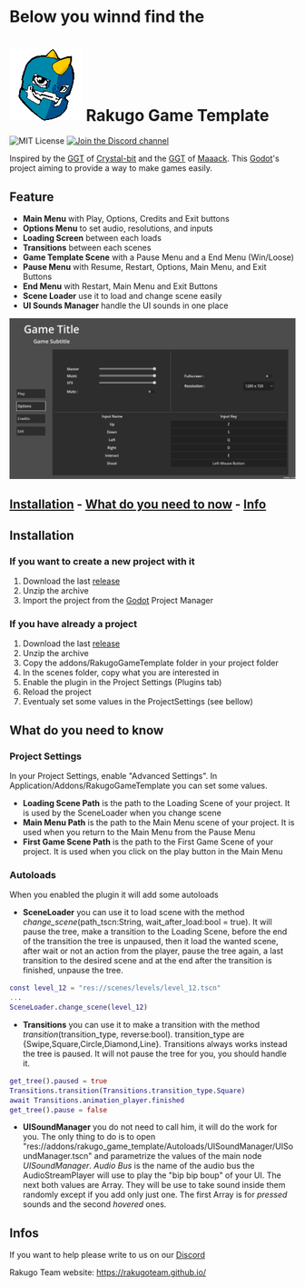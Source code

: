

# Below you winnd find the
# ![Logo](WindowIcon.png) Rakugo Game Template

![MIT License](https://img.shields.io/static/v1.svg?label=📜%20License&message=MIT&color=informational)
[![Join the Discord channel](https://img.shields.io/static/v1.svg?label=Join%20our%20Discord%20channel&message=🎆&color=7289DA&logo=discord&logoColor=white&labelColor=2C2F33)](https://discord.gg/K9gvjdg)

Inspired by the [GGT](https://github.com/crystal-bit/godot-game-template/tree/main) of [Crystal-bit](https://github.com/crystal-bit) and the [GGT](https://github.com/Maaack/Godot-Game-Template) of [Maaack](https://github.com/Maaack/Godot-Game-Template). This [Godot](https://godotengine.org)'s project aiming to provide a way to make games easily.

## Feature
* **Main Menu** with Play, Options, Credits and Exit buttons
* **Options Menu** to set audio, resolutions, and inputs
* **Loading Screen** between each loads
* **Transitions** between each scenes
* **Game Template Scene** with a Pause Menu and a End Menu (Win/Loose)
* **Pause Menu** with Resume, Restart, Options, Main Menu, and Exit Buttons
* **End Menu** with Restart, Main Menu and Exit Buttons
* **Scene Loader** use it to load and change scene easily
* **UI Sounds Manager** handle the UI sounds in one place

![Screenshot](Screenshot.png)

[Installation](#installation) -
[What do you need to now](#what-do-you-need-to-know) -
[Info](#infos)
---

## Installation

### If you want to create a new project with it

1. Download the last [release]()
1. Unzip the archive
1. Import the project from the [Godot](https://godotengine.org) Project Manager

### If you have already a project

1. Download the last [release]()
1. Unzip the archive
1. Copy the addons/RakugoGameTemplate folder in your project folder
1. In the scenes folder, copy what you are interested in
1. Enable the plugin in the Project Settings (Plugins tab)
1. Reload the project
1. Eventualy set some values in the ProjectSettings (see bellow)

## What do you need to know

### Project Settings

In your Project Settings, enable "Advanced Settings". In Application/Addons/RakugoGameTemplate you can set some values.

* **Loading Scene Path** is the path to the Loading Scene of your project. It is used by the SceneLoader when you change scene
* **Main Menu Path** is the path to the Main Menu scene of your project. It is used when you return to the Main Menu from the Pause Menu
* **First Game Scene Path** is the path to the First Game Scene of your project. It is used when you click on the play button in the Main Menu

### Autoloads

When you enabled the plugin it will add some autoloads

* **SceneLoader** you can use it to load scene with the method *change_scene*(path_tscn:String, wait_after_load:bool = true). It will pause the tree, make a transition to the Loading Scene, before the end of the transition the tree is unpaused, then it load the wanted scene, after wait or not an action from the player, pause the tree again, a last transition to the desired scene and at the end after the transition is finished, unpause the tree.

```gd
const level_12 = "res://scenes/levels/level_12.tscn"
...
SceneLoader.change_scene(level_12)
```

* **Transitions** you can use it to make a transition with the method *transition*(transition_type, reverse:bool). transition_type are {Swipe,Square,Circle,Diamond,Line}. Transitions always works instead the tree is paused. It will not pause the tree for you, you should handle it.

```gd
get_tree().paused = true
Transitions.transition(Transitions.transition_type.Square)
await Transitions.animation_player.finished
get_tree().pause = false
```

* **UISoundManager** you do not need to call him, it will do the work for you. The only thing to do is to open "res://addons/rakugo_game_template/Autoloads/UISoundManager/UISoundManager.tscn" and parametrize the values of the main node *UISoundManager*. *Audio Bus* is the name of the audio bus the AudioStreamPlayer will use to play the "bip bip boup" of your UI. The next both values are Array. They will be use to take sound inside them randomly except if you add only just one. The first Array is for *pressed* sounds and the second *hovered* ones.

## Infos

If you want to help please write to us on our [Discord](https://discord.gg/K9gvjdg)

Rakugo Team website: https://rakugoteam.github.io/
